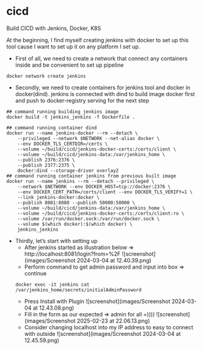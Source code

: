 # cicd

Build CICD with Jenkins, Docker, K8S

At the beginning, I find myself creating jenkins with docker to set up this tool cause I want to set up it on any platform I set up. 
- First of all, we need to create a network that connect any containers inside and be convenient   to set up pipeline 
```
docker network create jenkins
```
- Secondly, we need to create containers for jenkins tool and docker in docker(dind). jenkins is connected with dind to build image docker first and push to docker-registry serving for the next step 
```
## command running building jenkins image 
docker build -t jenkins_jenkins -f Dockerfile .

## command running container dind
docker run --name jenkins-docker --rm --detach \
    --privileged --network $NETWORK --net-alias docker \
    --env DOCKER_TLS_CERTDIR=/certs \
    --volume ~/build/cicd/jenkins-docker-certs:/certs/client \
    --volume ~/build/cicd/jenkins-data:/var/jenkins_home \
    --publish 2376:2376 \
    --publish 2377:2375 \
    docker:dind --storage-driver overlay2
## command running container jenkins from previous built image 
docker run --name jenkins --rm --detach --privileged \
    --network $NETWORK --env DOCKER_HOST=tcp://docker:2376 \
    --env DOCKER_CERT_PATH=/certs/client --env DOCKER_TLS_VERIFY=1 \
    --link jenkins-docker:docker \
    --publish 8081:8080 --publish 50000:50000 \
    --volume ~/build/cicd/jenkins-data:/var/jenkins_home \
    --volume ~/build/cicd/jenkins-docker-certs:/certs/client:ro \
    --volume /var/run/docker.sock:/var/run/docker.sock \
    --volume $(which docker):$(which docker) \
    jenkins_jenkins
```
- Thirdly, let’s start with setting up 
    - After jenkins started as illustration below ⇒ http://localhost:8081/login?from=%2F
    ![screenshot](images/Screenshot 2024-03-04 at 12.40.39.png)
    - Perform command to get admin password and input into box ⇒ continue 
    ```
    docker exec -it jenkins cat /var/jenkins_home/secrets/initialAdminPassword
    ```
    - Press Install with Plugin
    ![screenshot](images/Screenshot 2024-03-04 at 12.43.08.png)
    - Fill in the form as our expected ⇒ admin for all =))))
    ![screenshot](images/Screenshot 2025-02-23 at 22.06.13.png)
    - Consider changing localhost into my IP address to easy to connect with outside 
    ![screenshot](images/Screenshot 2024-03-04 at 12.45.59.png)